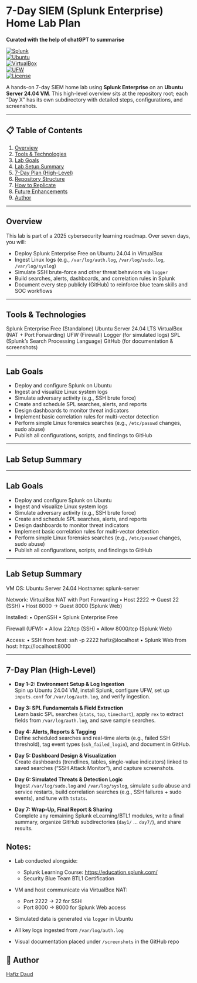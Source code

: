 # 7-Day SIEM (Splunk Enterprise) Home Lab Plan  
**Curated with the help of chatGPT to summarise**

[![Splunk](https://img.shields.io/badge/Splunk-Enterprise-green.svg)](https://www.splunk.com/)  
[![Ubuntu](https://img.shields.io/badge/Ubuntu-24.04-orange.svg)](https://ubuntu.com/)  
[![VirtualBox](https://img.shields.io/badge/VirtualBox-6.1-blue.svg)](https://www.virtualbox.org/)  
[![UFW](https://img.shields.io/badge/UFW-Firewall-blue.svg)](https://help.ubuntu.com/community/UFW)  
[![License](https://img.shields.io/badge/License-MIT-blue.svg)](LICENSE)

A hands-on 7-day SIEM home lab using **Splunk Enterprise** on an **Ubuntu Server 24.04 VM**. This high-level overview sits at the repository root; each “Day X” has its own subdirectory with detailed steps, configurations, and screenshots.

---

## 📋 Table of Contents

1. [Overview](#overview)  
2. [Tools & Technologies](#tools--technologies)  
3. [Lab Goals](#lab-goals)  
4. [Lab Setup Summary](#lab-setup-summary)  
5. [7-Day Plan (High-Level)](#7-day-plan-high-level)  
6. [Repository Structure](#repository-structure)  
7. [How to Replicate](#how-to-replicate)  
8. [Future Enhancements](#future-enhancements)  
9. [Author](#author)

---

## **Overview**

This lab is part of a 2025 cybersecurity learning roadmap. Over seven days, you will:

- Deploy Splunk Enterprise Free on Ubuntu 24.04 in VirtualBox  
- Ingest Linux logs (e.g., `/var/log/auth.log`, `/var/log/sudo.log`, `/var/log/syslog`)  
- Simulate SSH brute-force and other threat behaviors via `logger`  
- Build searches, alerts, dashboards, and correlation rules in Splunk  
- Document every step publicly (GitHub) to reinforce blue team skills and SOC workflows  

---

## **Tools & Technologies**

Splunk Enterprise Free (Standalone)
Ubuntu Server 24.04 LTS
VirtualBox (NAT + Port Forwarding)
UFW (Firewall)
Logger (for simulated logs)
SPL (Splunk’s Search Processing Language)
GitHub (for documentation & screenshots)


---

## **Lab Goals**

- Deploy and configure Splunk on Ubuntu  
- Ingest and visualize Linux system logs  
- Simulate adversary activity (e.g., SSH brute force)  
- Create and schedule SPL searches, alerts, and reports  
- Design dashboards to monitor threat indicators  
- Implement basic correlation rules for multi-vector detection  
- Perform simple Linux forensics searches (e.g., `/etc/passwd` changes, sudo abuse)  
- Publish all configurations, scripts, and findings to GitHub  

---

## **Lab Setup Summary**



---

## **Lab Goals**

- Deploy and configure Splunk on Ubuntu  
- Ingest and visualize Linux system logs  
- Simulate adversary activity (e.g., SSH brute force)  
- Create and schedule SPL searches, alerts, and reports  
- Design dashboards to monitor threat indicators  
- Implement basic correlation rules for multi-vector detection  
- Perform simple Linux forensics searches (e.g., `/etc/passwd` changes, sudo abuse)  
- Publish all configurations, scripts, and findings to GitHub  

---

## **Lab Setup Summary**
VM OS: Ubuntu Server 24.04
Hostname: splunk-server

Network: VirtualBox NAT with Port Forwarding
• Host 2222 → Guest 22 (SSH)
• Host 8000 → Guest 8000 (Splunk Web)

Installed:
• OpenSSH
• Splunk Enterprise Free

Firewall (UFW):
• Allow 22/tcp (SSH)
• Allow 8000/tcp (Splunk Web)

Access:
• SSH from host: ssh -p 2222 hafiz@localhost
• Splunk Web from host: http://localhost:8000



---

## **7-Day Plan (High-Level)**

- **Day 1–2: Environment Setup & Log Ingestion**  
  Spin up Ubuntu 24.04 VM, install Splunk, configure UFW, set up `inputs.conf` for `/var/log/auth.log`, and verify ingestion.

- **Day 3: SPL Fundamentals & Field Extraction**  
  Learn basic SPL searches (`stats`, `top`, `timechart`), apply `rex` to extract fields from `/var/log/auth.log`, and save sample searches.

- **Day 4: Alerts, Reports & Tagging**  
  Define scheduled searches and real-time alerts (e.g., failed SSH threshold), tag event types (`ssh_failed_login`), and document in GitHub.

- **Day 5: Dashboard Design & Visualization**  
  Create dashboards (trendlines, tables, single-value indicators) linked to saved searches (“SSH Attack Monitor”), and capture screenshots.

- **Day 6: Simulated Threats & Detection Logic**  
  Ingest `/var/log/sudo.log` and `/var/log/syslog`, simulate sudo abuse and service restarts, build correlation searches (e.g., SSH failures + sudo events), and tune with `tstats`.

- **Day 7: Wrap-Up, Final Report & Sharing**  
  Complete any remaining Splunk eLearning/BTL1 modules, write a final summary, organize GitHub subdirectories (`day1/` … `day7/`), and share results.


## Notes:

- Lab conducted alongside:
  - Splunk Learning Course: https://education.splunk.com/
  - Security Blue Team BTL1 Certification

- VM and host communicate via VirtualBox NAT:
  - Port 2222 → 22 for SSH
  - Port 8000 → 8000 for Splunk Web access

- Simulated data is generated via `logger` in Ubuntu
- All key logs ingested from `/var/log/auth.log`
- Visual documentation placed under `/screenshots` in the GitHub repo

## 🔗 Author

[Hafiz Daud](https://www.linkedin.com/in/muhdhafizdaud/)
